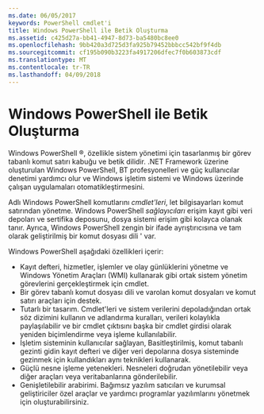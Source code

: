 ```yaml
---
ms.date: 06/05/2017
keywords: PowerShell cmdlet'i
title: Windows PowerShell ile Betik Oluşturma
ms.assetid: c425d27a-bb41-4947-8d73-ba5480bc8ee0
ms.openlocfilehash: 9bb420a3d725d3fa925b79452bbbcc542bf9f4db
ms.sourcegitcommit: cf195b090b3223fa4917206dfec7f0b603873cdf
ms.translationtype: MT
ms.contentlocale: tr-TR
ms.lasthandoff: 04/09/2018
---
```

# <a name="scripting-with-windows-powershell"></a>Windows PowerShell ile Betik Oluşturma

Windows PowerShell ®, özellikle sistem yönetimi için tasarlanmış bir görev tabanlı komut satırı kabuğu ve betik dilidir. .NET Framework üzerine oluşturulan Windows PowerShell, BT profesyonelleri ve güç kullanıcılar denetimi yardımcı olur ve Windows işletim sistemi ve Windows üzerinde çalışan uygulamaları otomatikleştirmesini.

Adlı Windows PowerShell komutlarını *cmdlet'leri*, let bilgisayarları komut satırından yönetme. Windows PowerShell *sağlayıcıları* erişim kayıt gibi veri depoları ve sertifika deposunu, dosya sistemi erişim gibi kolayca olanak tanır. Ayrıca, Windows PowerShell zengin bir ifade ayrıştırıcısına ve tam olarak geliştirilmiş bir komut dosyası dili ' var.

Windows PowerShell aşağıdaki özellikleri içerir:

- Kayıt defteri, hizmetler, işlemler ve olay günlüklerini yönetme ve Windows Yönetim Araçları (WMI) kullanarak gibi ortak sistem yönetim görevlerini gerçekleştirmek için cmdlet.
- Bir görev tabanlı komut dosyası dili ve varolan komut dosyaları ve komut satırı araçları için destek.
- Tutarlı bir tasarım. Cmdlet'leri ve sistem verilerini depoladığından ortak söz dizimini kullanın ve adlandırma kuralları, verileri kolaylıkla paylaşılabilir ve bir cmdlet çıktısını başka bir cmdlet girdisi olarak yeniden biçimlendirme veya işleme kullanılabilir.
- İşletim sisteminin kullanıcılar sağlayan, Basitleştirilmiş, komut tabanlı gezinti gidin kayıt defteri ve diğer veri depolarına dosya sisteminde gezinmek için kullandıkları aynı teknikleri kullanarak.
- Güçlü nesne işleme yetenekleri. Nesneleri doğrudan yönetilebilir veya diğer araçları veya veritabanlarına gönderilebilir.
- Genişletilebilir arabirimi. Bağımsız yazılım satıcıları ve kurumsal geliştiriciler özel araçlar ve yardımcı programlar yazılımlarını yönetmek için oluşturabilirsiniz.